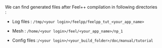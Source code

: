 We can find generated files after Feel++ compilation in following directories :   
- Log files : `/tmp/<your login>/feelpp/feelpp_tut_<your_app_name>` 

-  Mesh : `/home/<your login>/feel/<your_app_name>/np_1`   

- Config files :`/<your login>/<your_build_folder>/doc/manual/tutorial`